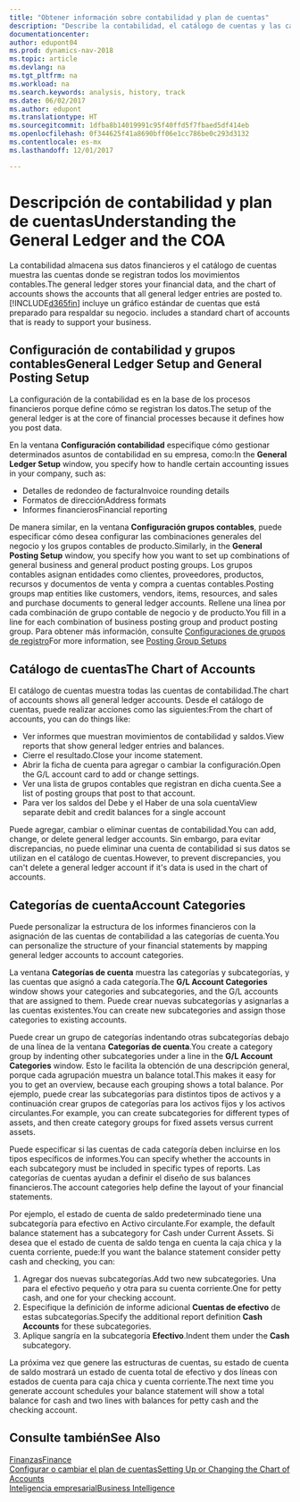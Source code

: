 ```yaml
---
title: "Obtener información sobre contabilidad y plan de cuentas"
description: "Describe la contabilidad, el catálogo de cuentas y las categorías de cuenta."
documentationcenter: 
author: edupont04
ms.prod: dynamics-nav-2018
ms.topic: article
ms.devlang: na
ms.tgt_pltfrm: na
ms.workload: na
ms.search.keywords: analysis, history, track
ms.date: 06/02/2017
ms.author: edupont
ms.translationtype: HT
ms.sourcegitcommit: 1dfba8b14019991c95f40ffd5f7fbaed5df414eb
ms.openlocfilehash: 0f344625f41a8690bff06e1cc786be0c293d3132
ms.contentlocale: es-mx
ms.lasthandoff: 12/01/2017

---
```

# <a name="understanding-the-general-ledger-and-the-coa"></a><span data-ttu-id="4423c-103">Descripción de contabilidad y plan de cuentas</span><span class="sxs-lookup"><span data-stu-id="4423c-103">Understanding the General Ledger and the COA</span></span>
<span data-ttu-id="4423c-104">La contabilidad almacena sus datos financieros y el catálogo de cuentas muestra las cuentas donde se registran todos los movimientos contables.</span><span class="sxs-lookup"><span data-stu-id="4423c-104">The general ledger stores your financial data, and the chart of accounts shows the accounts that all general ledger entries are posted to.</span></span> [!INCLUDE[d365fin](includes/d365fin_md.md)]<span data-ttu-id="4423c-105"> incluye un gráfico estándar de cuentas que está preparado para respaldar su negocio.</span><span class="sxs-lookup"><span data-stu-id="4423c-105"> includes a standard chart of accounts that is ready to support your business.</span></span>

## <a name="general-ledger-setup-and-general-posting-setup"></a><span data-ttu-id="4423c-106">Configuración de contabilidad y grupos contables</span><span class="sxs-lookup"><span data-stu-id="4423c-106">General Ledger Setup and General Posting Setup</span></span>
<span data-ttu-id="4423c-107">La configuración de la contabilidad es en la base de los procesos financieros porque define cómo se registran los datos.</span><span class="sxs-lookup"><span data-stu-id="4423c-107">The setup of the general ledger is at the core of financial processes because it defines how you post data.</span></span>  

<span data-ttu-id="4423c-108">En la ventana **Configuración contabilidad** especifique cómo gestionar determinados asuntos de contabilidad en su empresa, como:</span><span class="sxs-lookup"><span data-stu-id="4423c-108">In the **General Ledger Setup** window, you specify how to handle certain accounting issues in your company, such as:</span></span>  

* <span data-ttu-id="4423c-109">Detalles de redondeo de factura</span><span class="sxs-lookup"><span data-stu-id="4423c-109">Invoice rounding details</span></span>  
* <span data-ttu-id="4423c-110">Formatos de dirección</span><span class="sxs-lookup"><span data-stu-id="4423c-110">Address formats</span></span>  
* <span data-ttu-id="4423c-111">Informes financieros</span><span class="sxs-lookup"><span data-stu-id="4423c-111">Financial reporting</span></span>  

<span data-ttu-id="4423c-112">De manera similar, en la ventana **Configuración grupos contables**, puede especificar cómo desea configurar las combinaciones generales del negocio y los grupos contables de producto.</span><span class="sxs-lookup"><span data-stu-id="4423c-112">Similarly, in the **General Posting Setup** window, you specify how you want to set up combinations of general business and general product posting groups.</span></span> <span data-ttu-id="4423c-113">Los grupos contables asignan entidades como clientes, proveedores, productos, recursos y documentos de venta y compra a cuentas contables.</span><span class="sxs-lookup"><span data-stu-id="4423c-113">Posting groups map entities like customers, vendors, items, resources, and sales and purchase documents to general ledger accounts.</span></span> <span data-ttu-id="4423c-114">Rellene una línea por cada combinación de grupo contable de negocio y de producto.</span><span class="sxs-lookup"><span data-stu-id="4423c-114">You fill in a line for each combination of business posting group and product posting group.</span></span> <span data-ttu-id="4423c-115">Para obtener más información, consulte [Configuraciones de grupos de registro](finance-posting-groups.md)</span><span class="sxs-lookup"><span data-stu-id="4423c-115">For more information, see [Posting Group Setups](finance-posting-groups.md)</span></span>  

## <a name="the-chart-of-accounts"></a><span data-ttu-id="4423c-116">Catálogo de cuentas</span><span class="sxs-lookup"><span data-stu-id="4423c-116">The Chart of Accounts</span></span>
<span data-ttu-id="4423c-117">El catálogo de cuentas muestra todas las cuentas de contabilidad.</span><span class="sxs-lookup"><span data-stu-id="4423c-117">The chart of accounts shows all general ledger accounts.</span></span> <span data-ttu-id="4423c-118">Desde el catálogo de cuentas, puede realizar acciones como las siguientes:</span><span class="sxs-lookup"><span data-stu-id="4423c-118">From the chart of accounts, you can do things like:</span></span>  

* <span data-ttu-id="4423c-119">Ver informes que muestran movimientos de contabilidad y saldos.</span><span class="sxs-lookup"><span data-stu-id="4423c-119">View reports that show general ledger entries and balances.</span></span>  
* <span data-ttu-id="4423c-120">Cierre el resultado.</span><span class="sxs-lookup"><span data-stu-id="4423c-120">Close your income statement.</span></span>  
* <span data-ttu-id="4423c-121">Abrir la ficha de cuenta para agregar o cambiar la configuración.</span><span class="sxs-lookup"><span data-stu-id="4423c-121">Open the G/L account card to add or change settings.</span></span>  
* <span data-ttu-id="4423c-122">Ver una lista de grupos contables que registran en dicha cuenta.</span><span class="sxs-lookup"><span data-stu-id="4423c-122">See a list of posting groups that post to that account.</span></span>
* <span data-ttu-id="4423c-123">Para ver los saldos del Debe y el Haber de una sola cuenta</span><span class="sxs-lookup"><span data-stu-id="4423c-123">View separate debit and credit balances for a single account</span></span>  

<span data-ttu-id="4423c-124">Puede agregar, cambiar o eliminar cuentas de contabilidad.</span><span class="sxs-lookup"><span data-stu-id="4423c-124">You can add, change, or delete general ledger accounts.</span></span> <span data-ttu-id="4423c-125">Sin embargo, para evitar discrepancias, no puede eliminar una cuenta de contabilidad si sus datos se utilizan en el catálogo de cuentas.</span><span class="sxs-lookup"><span data-stu-id="4423c-125">However, to prevent discrepancies, you can't delete a general ledger account if it's data is used in the chart of accounts.</span></span>  

## <a name="account-categories"></a><span data-ttu-id="4423c-126">Categorías de cuenta</span><span class="sxs-lookup"><span data-stu-id="4423c-126">Account Categories</span></span>
<span data-ttu-id="4423c-127">Puede personalizar la estructura de los informes financieros con la asignación de las cuentas de contabilidad a las categorías de cuenta.</span><span class="sxs-lookup"><span data-stu-id="4423c-127">You can personalize the structure of your financial statements by mapping general ledger accounts to account categories.</span></span>  

<span data-ttu-id="4423c-128">La ventana **Categorías de cuenta** muestra las categorías y subcategorías, y las cuentas que asignó a cada categoría.</span><span class="sxs-lookup"><span data-stu-id="4423c-128">The **G/L Account Categories** window shows your categories and subcategories, and the G/L accounts that are assigned to them.</span></span> <span data-ttu-id="4423c-129">Puede crear nuevas subcategorías y asignarlas a las cuentas existentes.</span><span class="sxs-lookup"><span data-stu-id="4423c-129">You can create new subcategories and assign those categories to existing accounts.</span></span>  

<span data-ttu-id="4423c-130">Puede crear un grupo de categorías indentando otras subcategorías debajo de una línea de la ventana **Categorías de cuenta**.</span><span class="sxs-lookup"><span data-stu-id="4423c-130">You create a category group by indenting other subcategories under a line in the **G/L Account Categories** window.</span></span> <span data-ttu-id="4423c-131">Esto le facilita la obtención de una descripción general, porque cada agrupación muestra un balance total.</span><span class="sxs-lookup"><span data-stu-id="4423c-131">This makes it easy for you to get an overview, because each grouping shows a total balance.</span></span> <span data-ttu-id="4423c-132">Por ejemplo, puede crear las subcategorías para distintos tipos de activos y a continuación crear grupos de categorías para los activos fijos y los activos circulantes.</span><span class="sxs-lookup"><span data-stu-id="4423c-132">For example, you can create subcategories for different types of assets, and then create category groups for fixed assets versus current assets.</span></span>  

<span data-ttu-id="4423c-133">Puede especificar si las cuentas de cada categoría deben incluirse en los tipos específicos de informes.</span><span class="sxs-lookup"><span data-stu-id="4423c-133">You can specify whether the accounts in each subcategory must be included in specific types of reports.</span></span> <span data-ttu-id="4423c-134">Las categorías de cuentas ayudan a definir el diseño de sus balances financieros.</span><span class="sxs-lookup"><span data-stu-id="4423c-134">The account categories help define the layout of your financial statements.</span></span>  

<span data-ttu-id="4423c-135">Por ejemplo, el estado de cuenta de saldo predeterminado tiene una subcategoría para efectivo en Activo circulante.</span><span class="sxs-lookup"><span data-stu-id="4423c-135">For example, the default balance statement has a subcategory for Cash under Current Assets.</span></span> <span data-ttu-id="4423c-136">Si desea que el estado de cuenta de saldo tenga en cuenta la caja chica y la cuenta corriente, puede:</span><span class="sxs-lookup"><span data-stu-id="4423c-136">If you want the balance statement consider petty cash and checking, you can:</span></span>  

1. <span data-ttu-id="4423c-137">Agregar dos nuevas subcategorías.</span><span class="sxs-lookup"><span data-stu-id="4423c-137">Add two new subcategories.</span></span> <span data-ttu-id="4423c-138">Una para el efectivo pequeño y otra para su cuenta corriente.</span><span class="sxs-lookup"><span data-stu-id="4423c-138">One for petty cash, and one for your checking account.</span></span>  
2. <span data-ttu-id="4423c-139">Especifique la definición de informe adicional **Cuentas de efectivo** de estas subcategorías.</span><span class="sxs-lookup"><span data-stu-id="4423c-139">Specify the additional report definition **Cash Accounts** for these subcategories.</span></span>  
3. <span data-ttu-id="4423c-140">Aplique sangría en la subcategoría **Efectivo**.</span><span class="sxs-lookup"><span data-stu-id="4423c-140">Indent them under the **Cash** subcategory.</span></span>  

<span data-ttu-id="4423c-141">La próxima vez que genere las estructuras de cuentas, su estado de cuenta de saldo mostrará un estado de cuenta total de efectivo y dos líneas con estados de cuenta para caja chica y cuenta corriente.</span><span class="sxs-lookup"><span data-stu-id="4423c-141">The next time you generate account schedules your balance statement will show a total balance for cash and two lines with balances for petty cash and the checking account.</span></span>  

## <a name="see-also"></a><span data-ttu-id="4423c-142">Consulte también</span><span class="sxs-lookup"><span data-stu-id="4423c-142">See Also</span></span>
[<span data-ttu-id="4423c-143">Finanzas</span><span class="sxs-lookup"><span data-stu-id="4423c-143">Finance</span></span>](finance.md)  
[<span data-ttu-id="4423c-144">Configurar o cambiar el plan de cuentas</span><span class="sxs-lookup"><span data-stu-id="4423c-144">Setting Up or Changing the Chart of Accounts</span></span>](finance-setup-chart-accounts.md)  
[<span data-ttu-id="4423c-145">Inteligencia empresarial</span><span class="sxs-lookup"><span data-stu-id="4423c-145">Business Intelligence</span></span>](bi.md)  

